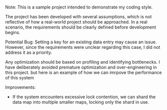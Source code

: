 Note: This is a sample project intended to demonstrate my coding style.

The project has been developed with several assumptions, which is not reflective of how a real-world project should be approached. In a real scenario, the requirements should be clearly defined before development begins.

Potential Bug: Setting a key for an existing data entry may cause an issue. However, since the requirements were unclear regarding this case, I did not address it as a priority.

Any optimization should be based on profiling and identifying bottlenecks. I have deliberately avoided premature optimization and over-engineering in this project. but here is an example of how we can imrpove the performance of this system

Improvements:
- If the system encounters excessive lock contention, we can shard the data map into multiple smaller maps, locking only the shard in use. 
